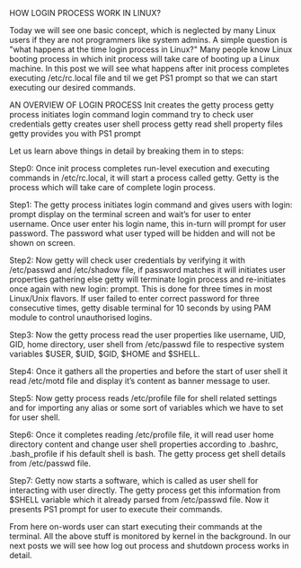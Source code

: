 HOW LOGIN PROCESS WORK IN LINUX?
  

Today we will see one basic concept, which is neglected by many Linux users if they are not programmers like system admins. A simple question is "what happens at the time login process in Linux?" Many people know Linux booting process in which init process will take care of booting up a Linux machine. In this post we will see what happens after init process completes executing /etc/rc.local file and til we get PS1 prompt so that we can start executing our desired commands.


 
AN OVERVIEW OF LOGIN PROCESS
	Init creates the getty process
	getty process initiates login command
	login command try to check user credentials
	getty creates user shell process
	getty read shell property files
	getty provides you with PS1 prompt


Let us learn above things in detail by breaking them in to steps:

Step0: Once init process completes run-level execution and executing commands in /etc/rc.local, it will start a process called getty. Getty is the process which will take care of complete login process.

Step1: The getty process initiates login command and gives users with login: prompt display on the terminal screen and wait’s for user to enter username. Once user enter his login name, this in-turn will prompt for user password. The password what user typed will be hidden and will not be shown on screen.

Step2: Now getty will check user credentials by verifying it with /etc/passwd and /etc/shadow file, if password matches it will initiates user properties gathering else getty will terminate login process and re-initiates once again with new login: prompt. This is done for three times in most Linux/Unix flavors. If user failed to enter correct password for three consecutive times, getty disable terminal for 10 seconds by using PAM module to control unauthorised logins.

Step3: Now the getty process read the user properties like username, UID, GID, home directory, user shell from /etc/passwd file to respective system variables $USER, $UID, $GID, $HOME and $SHELL.

Step4: Once it gathers all the properties and before the start of user shell it read /etc/motd file and display it’s content as banner message to user.

Step5: Now getty process reads /etc/profile file for shell related settings and for importing any alias or some sort of variables which we have to set for user shell.

Step6: Once it completes reading /etc/profile file, it will read user home directory content and change user shell properties according to .bashrc, .bash_profile if his default shell is bash. The getty process get shell details from /etc/passwd file.

Step7: Getty now starts a software, which is called as user shell for interacting with user directly. The getty process get this information from $SHELL variable which it already parsed from /etc/passwd file. Now it presents PS1 prompt for user to execute their commands.

From here on-words user can start executing their commands at the terminal. All the above stuff is monitored by kernel in the background. In our next posts we will see how log out process and shutdown process works in detail.
